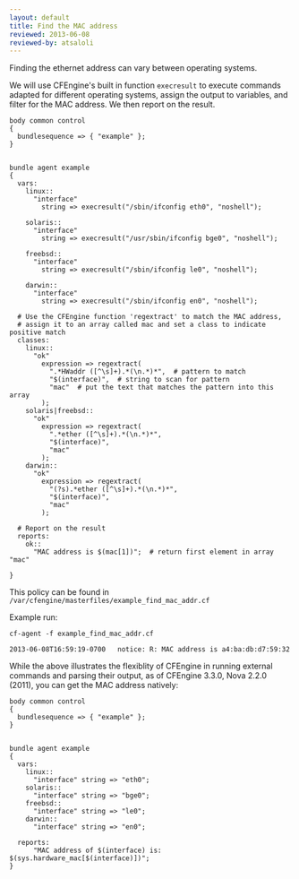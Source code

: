```yaml
---
layout: default
title: Find the MAC address
reviewed: 2013-06-08
reviewed-by: atsaloli
---
```


Finding the ethernet address can vary between operating systems.

We will use CFEngine's built in function `execresult` to execute commands
adapted for different operating systems, assign the output to variables,
and filter for the MAC address. We then report on the result.

```cf3
body common control
{
  bundlesequence => { "example" };
}


bundle agent example
{
  vars:
    linux::
      "interface"
        string => execresult("/sbin/ifconfig eth0", "noshell");

    solaris::
      "interface"
        string => execresult("/usr/sbin/ifconfig bge0", "noshell");

    freebsd::
      "interface"
        string => execresult("/sbin/ifconfig le0", "noshell");

    darwin::
      "interface"
        string => execresult("/sbin/ifconfig en0", "noshell");

  # Use the CFEngine function 'regextract' to match the MAC address,
  # assign it to an array called mac and set a class to indicate positive match
  classes:
    linux::
      "ok"
        expression => regextract(
          ".*HWaddr ([^\s]+).*(\n.*)*",  # pattern to match
          "$(interface)",  # string to scan for pattern
          "mac"  # put the text that matches the pattern into this array
        );
    solaris|freebsd::
      "ok"
        expression => regextract(
          ".*ether ([^\s]+).*(\n.*)*",
          "$(interface)",
          "mac"
        );
    darwin::
      "ok"
        expression => regextract(
          "(?s).*ether ([^\s]+).*(\n.*)*",
          "$(interface)",
          "mac"
        );

  # Report on the result
  reports:
    ok::
      "MAC address is $(mac[1])";  # return first element in array "mac"

}
```

This policy can be found in `/var/cfengine/masterfiles/example_find_mac_addr.cf`

Example run:

```command
cf-agent -f example_find_mac_addr.cf
```

```output
2013-06-08T16:59:19-0700   notice: R: MAC address is a4:ba:db:d7:59:32
```

While the above illustrates the flexiblity of CFEngine in
running external commands and parsing their output,
as of CFEngine 3.3.0, Nova 2.2.0 (2011), you can get the MAC
address natively:

```cf3
body common control
{
  bundlesequence => { "example" };
}


bundle agent example
{
  vars:
    linux::
      "interface" string => "eth0";
    solaris::
      "interface" string => "bge0";
    freebsd::
      "interface" string => "le0";
    darwin::
      "interface" string => "en0";

  reports:
      "MAC address of $(interface) is: $(sys.hardware_mac[$(interface)])";
}
```
